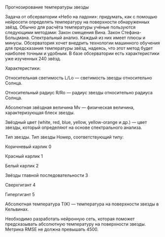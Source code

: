 Прогнозирование температуры звезды

Задача от обсерватории «Небо на ладони»: придумать, как с помощью нейросети определять температуру на поверхности обнаруженных звёзд. Обычно для расчёта температуры учёные пользуются следующими методами: Закон смещения Вина. Закон Стефана-Больцмана. Спектральный анализ. Каждый из них имеет плюсы и минусы. Обсерватория хочет внедрить технологии машинного обучения для предсказания температуры звёзд, надеясь, что этот метод будет наиболее точным и удобным. В базе обсерватории есть характеристики уже изученных 240 звёзд.

Характеристики:

Относительная светимость L/Lo — светимость звезды относительно Солнца.

Относительный радиус R/Ro — радиус звезды относительно радиуса Солнца.

Абсолютная звёздная величина Mv — физическая величина, характеризующая блеск звезды.

Звёздный цвет (white, red, blue, yellow, yellow-orange и др.) — цвет звезды, который определяют на основе спектрального анализа.

Тип звезды. Тип звезды Номер, соответствующий типу:

Коричневый карлик 0

Красный карлик 1

Белый карлик 2

Звёзды главной последовательности 3

Сверхгигант 4

Гипергигант 5

Абсолютная температура T(K) — температура на поверхности звезды в Кельвинах.

Необходимо разработать нейронную сеть, которая поможет предсказывать абсолютную температуру на поверхности звезды. Метрика RMSE не должна превышать 4500.